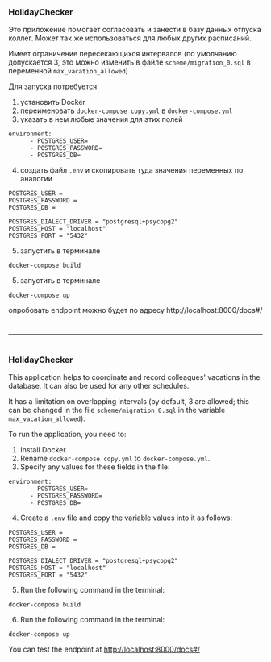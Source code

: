 ### HolidayChecker
Это приложение помогает согласовать и занести в базу данных отпуска коллег.
Может так же использоваться для любых других расписаний. 

Имеет ограничение пересекающихся интервалов (по умолчанию допускается 3, это можно изменить в файле `scheme/migration_0.sql` в переменной `max_vacation_allowed`)

Для запуска потребуется 
1. установить Docker
2. переименовать `docker-compose copy.yml` в `docker-compose.yml`
3. указать в нем любые значения для этих полей

```   
environment:
      - POSTGRES_USER=
      - POSTGRES_PASSWORD=
      - POSTGRES_DB=
```

4. создать файл  `.env`  и скопировать туда значения переменных по аналогии

```
POSTGRES_USER = 
POSTGRES_PASSWORD = 
POSTGRES_DB = 

POSTGRES_DIALECT_DRIVER = "postgresql+psycopg2"
POSTGRES_HOST = "localhost"
POSTGRES_PORT = "5432"
```

5. запустить в терминале

```
docker-compose build
```

5. запустить в терминале
```
docker-compose up
```

опробовать endpoint можно будет по адресу http://localhost:8000/docs#/
#
--------------------
#
### HolidayChecker
This application helps to coordinate and record colleagues' vacations in the database. It can also be used for any other schedules.

It has a limitation on overlapping intervals (by default, 3 are allowed; this can be changed in the file `scheme/migration_0.sql` in the variable `max_vacation_allowed`).

To run the application, you need to:

1. Install Docker.
2. Rename `docker-compose copy.yml` to `docker-compose.yml`.
3. Specify any values for these fields in the file:

```   
environment:
      - POSTGRES_USER=
      - POSTGRES_PASSWORD=
      - POSTGRES_DB=
```

4. Create a `.env` file and copy the variable values into it as follows:

```
POSTGRES_USER = 
POSTGRES_PASSWORD = 
POSTGRES_DB = 

POSTGRES_DIALECT_DRIVER = "postgresql+psycopg2"
POSTGRES_HOST = "localhost"
POSTGRES_PORT = "5432"
```

5. Run the following command in the terminal:

```
docker-compose build
```

6. Run the following command in the terminal:

```
docker-compose up
```

You can test the endpoint at [http://localhost:8000/docs#/](http://localhost:8000/docs#/)
